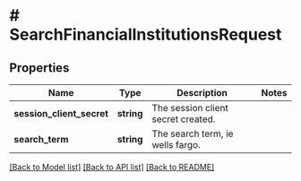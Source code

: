 # # SearchFinancialInstitutionsRequest

## Properties

Name | Type | Description | Notes
------------ | ------------- | ------------- | -------------
**session_client_secret** | **string** | The session client secret created. |
**search_term** | **string** | The search term, ie wells fargo. |

[[Back to Model list]](../../README.md#models) [[Back to API list]](../../README.md#endpoints) [[Back to README]](../../README.md)
